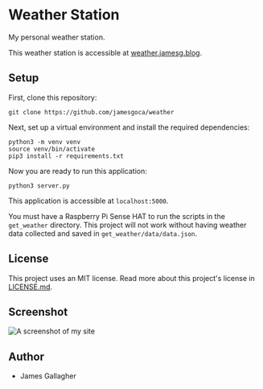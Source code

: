 # Weather Station

My personal weather station.

This weather station is accessible at [weather.jamesg.blog](https://weather.jamesg.blog).

## Setup

First, clone this repository:

```git clone https://github.com/jamesgoca/weather```

Next, set up a virtual environment and install the required dependencies:

```
python3 -m venv venv
source venv/bin/activate
pip3 install -r requirements.txt
```

Now you are ready to run this application:

```
python3 server.py
```

This application is accessible at ```localhost:5000```.

You must have a Raspberry Pi Sense HAT to run the scripts in the `get_weather` directory. This project will not work without having weather data collected and saved in `get_weather/data/data.json`.

## License

This project uses an MIT license. Read more about this project's license in [LICENSE.md](https://github.com/jamesgoca/weather/blob/master/LICENSE.md?raw=true).

## Screenshot

![A screenshot of my site](https://github.com/jamesgoca/weather/blob/master/screenshot.png?raw=true)

## Author

- James Gallagher
